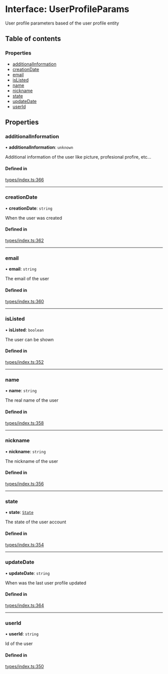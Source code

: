 # Interface: UserProfileParams

User profile parameters based of the user profile entity

## Table of contents

### Properties

- [additionalInformation](UserProfileParams.md#additionalinformation)
- [creationDate](UserProfileParams.md#creationdate)
- [email](UserProfileParams.md#email)
- [isListed](UserProfileParams.md#islisted)
- [name](UserProfileParams.md#name)
- [nickname](UserProfileParams.md#nickname)
- [state](UserProfileParams.md#state)
- [updateDate](UserProfileParams.md#updatedate)
- [userId](UserProfileParams.md#userid)

## Properties

### additionalInformation

• **additionalInformation**: `unknown`

Additional information of the user like picture, profesional profire, etc...

#### Defined in

[types/index.ts:366](https://github.com/nevermined-io/components-catalog/blob/f1df7fb/lib/src/types/index.ts#L366)

___

### creationDate

• **creationDate**: `string`

When the user was created

#### Defined in

[types/index.ts:362](https://github.com/nevermined-io/components-catalog/blob/f1df7fb/lib/src/types/index.ts#L362)

___

### email

• **email**: `string`

The email of the user

#### Defined in

[types/index.ts:360](https://github.com/nevermined-io/components-catalog/blob/f1df7fb/lib/src/types/index.ts#L360)

___

### isListed

• **isListed**: `boolean`

The user can be shown

#### Defined in

[types/index.ts:352](https://github.com/nevermined-io/components-catalog/blob/f1df7fb/lib/src/types/index.ts#L352)

___

### name

• **name**: `string`

The real name of the user

#### Defined in

[types/index.ts:358](https://github.com/nevermined-io/components-catalog/blob/f1df7fb/lib/src/types/index.ts#L358)

___

### nickname

• **nickname**: `string`

The nickname of the user

#### Defined in

[types/index.ts:356](https://github.com/nevermined-io/components-catalog/blob/f1df7fb/lib/src/types/index.ts#L356)

___

### state

• **state**: [`State`](../enums/State.md)

The state of the user account

#### Defined in

[types/index.ts:354](https://github.com/nevermined-io/components-catalog/blob/f1df7fb/lib/src/types/index.ts#L354)

___

### updateDate

• **updateDate**: `string`

When was the last user profile updated

#### Defined in

[types/index.ts:364](https://github.com/nevermined-io/components-catalog/blob/f1df7fb/lib/src/types/index.ts#L364)

___

### userId

• **userId**: `string`

Id of the user

#### Defined in

[types/index.ts:350](https://github.com/nevermined-io/components-catalog/blob/f1df7fb/lib/src/types/index.ts#L350)
